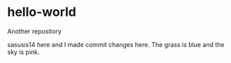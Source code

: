 # hello-world
Another repository

sasusis14 here and I made commit changes here. 
The grass is blue and the sky is pink.
